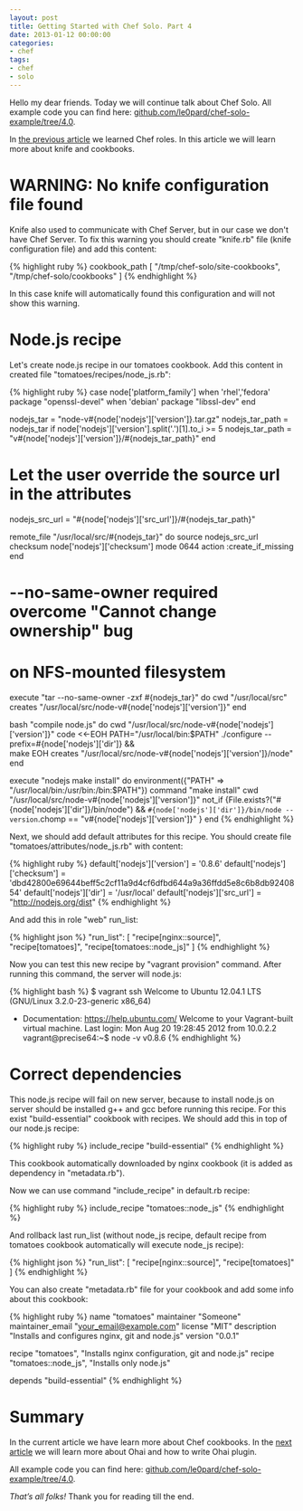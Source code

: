 ```yaml
---
layout: post
title: Getting Started with Chef Solo. Part 4
date: 2013-01-12 00:00:00
categories:
- chef
tags:
- chef
- solo
---
```

Hello my dear friends. Today we will continue talk about Chef Solo. All example code you can find here: [github.com/le0pard/chef-solo-example/tree/4.0](https://github.com/le0pard/chef-solo-example/tree/4.0).

In [the previous article](/2013/01/07/chef-solo-getting-started-part-3/) we learned Chef roles. In this article we will learn more about knife and cookbooks.

# WARNING: No knife configuration file found

Knife also used to communicate with Chef Server, but in our case we don't have Chef Server. To fix this warning you should create "knife.rb" file (knife configuration file) and add this content:

{% highlight ruby %}
cookbook_path             [ "/tmp/chef-solo/site-cookbooks",
                            "/tmp/chef-solo/cookbooks" ]
{% endhighlight %}

In this case knife will automatically found this configuration and will not show this warning.

# Node.js recipe

Let's create node.js recipe in our tomatoes cookbook. Add this content in created file "tomatoes/recipes/node_js.rb":

{% highlight ruby %}
case node['platform_family']
  when 'rhel','fedora'
    package "openssl-devel"
  when 'debian'
    package "libssl-dev"
end

nodejs_tar = "node-v#{node['nodejs']['version']}.tar.gz"
nodejs_tar_path = nodejs_tar
if node['nodejs']['version'].split('.')[1].to_i >= 5
  nodejs_tar_path = "v#{node['nodejs']['version']}/#{nodejs_tar_path}"
end
# Let the user override the source url in the attributes
nodejs_src_url = "#{node['nodejs']['src_url']}/#{nodejs_tar_path}"

remote_file "/usr/local/src/#{nodejs_tar}" do
  source nodejs_src_url
  checksum node['nodejs']['checksum']
  mode 0644
  action :create_if_missing
end

# --no-same-owner required overcome "Cannot change ownership" bug
# on NFS-mounted filesystem
execute "tar --no-same-owner -zxf #{nodejs_tar}" do
  cwd "/usr/local/src"
  creates "/usr/local/src/node-v#{node['nodejs']['version']}"
end

bash "compile node.js" do
  cwd "/usr/local/src/node-v#{node['nodejs']['version']}"
  code <<-EOH
    PATH="/usr/local/bin:$PATH"
    ./configure --prefix=#{node['nodejs']['dir']} && \
    make
  EOH
  creates "/usr/local/src/node-v#{node['nodejs']['version']}/node"
end

execute "nodejs make install" do
  environment({"PATH" => "/usr/local/bin:/usr/bin:/bin:$PATH"})
  command "make install"
  cwd "/usr/local/src/node-v#{node['nodejs']['version']}"
  not_if {File.exists?("#{node['nodejs']['dir']}/bin/node") && `#{node['nodejs']['dir']}/bin/node --version`.chomp == "v#{node['nodejs']['version']}" }
end
{% endhighlight %}

Next, we should add default attributes for this recipe. You should create file "tomatoes/attributes/node\_js.rb" with content:

{% highlight ruby %}
default['nodejs']['version'] = '0.8.6'
default['nodejs']['checksum'] = 'dbd42800e69644beff5c2cf11a9d4cf6dfbd644a9a36ffdd5e8c6b8db9240854'
default['nodejs']['dir'] = '/usr/local'
default['nodejs']['src_url'] = "http://nodejs.org/dist"
{% endhighlight %}

And add this in role "web" run\_list:

{% highlight json %}
"run_list": [
  "recipe[nginx::source]",
  "recipe[tomatoes]",
  "recipe[tomatoes::node_js]"
]
{% endhighlight %}

Now you can test this new recipe by "vagrant provision" command. After running this command, the server will node.js:

{% highlight bash %}
$ vagrant ssh
Welcome to Ubuntu 12.04.1 LTS (GNU/Linux 3.2.0-23-generic x86_64)

 * Documentation:  https://help.ubuntu.com/
Welcome to your Vagrant-built virtual machine.
Last login: Mon Aug 20 19:28:45 2012 from 10.0.2.2
vagrant@precise64:~$ node -v
v0.8.6
{% endhighlight %}

# Сorrect dependencies

This node.js recipe will fail on new server, because to install node.js on server should be installed g++ and gcc before running this recipe. For this exist "build-essential" cookbook with recipes. We should add this in top of our node.js recipe:

{% highlight ruby %}
include_recipe "build-essential"
{% endhighlight %}

This cookbook automatically downloaded by nginx cookbook (it is added as dependency in "metadata.rb").

Now we can use command "include_recipe" in default.rb recipe:

{% highlight ruby %}
include_recipe "tomatoes::node_js"
{% endhighlight %}

And rollback last run\_list (without node\_js recipe, default recipe from tomatoes cookbook automatically will execute node\_js recipe):

{% highlight json %}
"run_list": [
  "recipe[nginx::source]",
  "recipe[tomatoes]"
]
{% endhighlight %}

You can also create "metadata.rb" file for your cookbook and add some info about this cookbook:

{% highlight ruby %}
name              "tomatoes"
maintainer        "Someone"
maintainer_email  "your_email@example.com"
license           "MIT"
description       "Installs and configures nginx, git and node.js"
version           "0.0.1"

recipe "tomatoes", "Installs nginx configuration, git and node.js"
recipe "tomatoes::node_js", "Installs only node.js"

depends "build-essential"
{% endhighlight %}

# Summary

In the current article we have learn more about Chef cookbooks. In the [next article](/2013/01/26/chef-solo-getting-started-part-5/) we will learn more about Ohai and how to write Ohai plugin.

All example code you can find here: [github.com/le0pard/chef-solo-example/tree/4.0](https://github.com/le0pard/chef-solo-example/tree/4.0).

*That’s all folks!* Thank you for reading till the end.